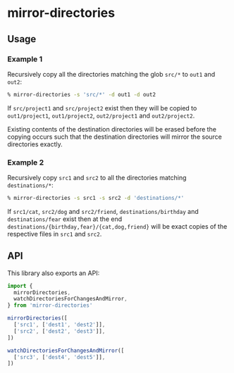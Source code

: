 # mirror-directories

## Usage

### Example 1
Recursively copy all the directories matching the glob `src/*` to `out1` and `out2`:

```bash
% mirror-directories -s 'src/*' -d out1 -d out2
```

If `src/project1` and `src/project2` exist then they will be copied to `out1/project1`, `out1/project2`, `out2/project1` and `out2/project2`.

Existing contents of the destination directories will be erased before the copying occurs such that the destination directories will mirror the source directories exactly.

### Example 2

Recursively copy `src1` and `src2` to all the directories matching `destinations/*`:

```bash
% mirror-directories -s src1 -s src2 -d 'destinations/*'
```

If `src1/cat`, `src2/dog` and `src2/friend`, `destinations/birthday` and `destinations/fear` exist then at the end `destinations/{birthday,fear}/{cat,dog,friend}` will be exact copies of the respective files in `src1` and `src2`.

## API

This library also exports an API:

```typescript
import {
  mirrorDirectories,
  watchDirectoriesForChangesAndMirror,
} from 'mirror-directories'

mirrorDirectories([
  ['src1', ['dest1', 'dest2']],
  ['src2', ['dest2', 'dest3']],
])

watchDirectoriesForChangesAndMirror([
  ['src3', ['dest4', 'dest5']],
])
```
